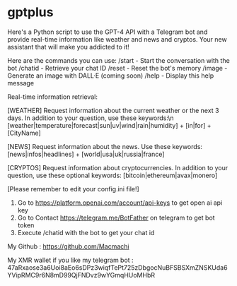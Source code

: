 # gptplus
Here's a Python script to use the GPT-4 API with a Telegram bot and provide real-time information like weather and news and cryptos. Your new assistant that will make you addicted to it!

Here are the commands you can use:
/start - Start the conversation with the bot
/chatid - Retrieve your chat ID
/reset - Reset the bot's memory
/image - Generate an image with DALL·E (coming soon) 
/help - Display this help message

Real-time information retrieval:

[WEATHER] Request information about the current weather or the next 3 days.
In addition to your question, use these keywords:\n   [weather|temperature|forecast|sun|uv|wind|rain|humidity] + [in|for] + [CityName]  

[NEWS] Request information about the news.
Use these keywords: [news|infos|headlines] + [world|usa|uk|russia|france]  

[CRYPTOS] Request information about cryptocurrencies.
In addition to your question, use these optional keywords: [bitcoin|ethereum|avax|monero]

[Please remember to edit your config.ini file!]
1. Go to https://platform.openai.com/account/api-keys to get open ai api key
2. Go to Contact https://telegram.me/BotFather on telegram to get bot token
3. Execute /chatid with the bot to get your chat id

My Github : https://github.com/Macmachi 

My XMR wallet if you like my telegram bot : 47aRxaose3a6Uoi8aEo6sDPz3wiqfTePt725zDbgocNuBFSBSXmZNSKUda6YVipRMC9r6N8mD99QjFNDvz9wYGmqHUoMHbR  
